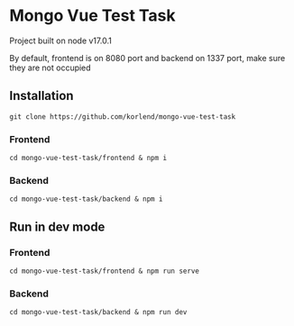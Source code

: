 
# Mongo Vue Test Task

Project built on node v17.0.1

By default, frontend is on 8080 port and backend on 1337 port, make sure they are not occupied

## Installation

```
git clone https://github.com/korlend/mongo-vue-test-task
```

### Frontend
```
cd mongo-vue-test-task/frontend & npm i
```

### Backend
```
cd mongo-vue-test-task/backend & npm i
```

## Run in dev mode

### Frontend
```
cd mongo-vue-test-task/frontend & npm run serve
```

### Backend
```
cd mongo-vue-test-task/backend & npm run dev
```
